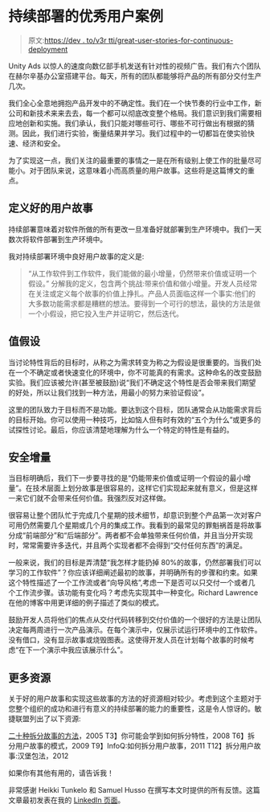 # 持续部署的优秀用户案例

> 原文:[https://dev . to/v3r tti/great-user-stories-for-continuous-deployment](https://dev.to/v3rtti/great-user-stories-for-continuous-deployment)

Unity Ads 以惊人的速度向数亿部手机发送有针对性的视频广告。我们有六个团队在赫尔辛基办公室搭建平台。每天，所有的团队都能够将产品的所有部分交付生产几次。

我们全心全意地拥抱产品开发中的不确定性。我们在一个快节奏的行业中工作，新公司和新技术来来去去，每一个都可以彻底改变整个格局。我们意识到我们需要相应地创新和实施。我们承认，我们只能对哪些可行、哪些不可行做出有根据的猜测。因此，我们进行实验，衡量结果并学习。我们过程中的一切都旨在使实验快速、经济和安全。

为了实现这一点，我们关注的最重要的事情之一是在所有级别上使工作的批量尽可能小。对于团队来说，这意味着小而高质量的用户故事。这些将是这篇博文的重点。

## 定义好的用户故事

持续部署意味着对软件所做的所有更改一旦准备好就部署到生产环境中。我们一天数次将软件部署到生产环境中。

我对持续部署环境中良好用户故事的定义是:

> “从工作软件到工作软件，我们能做的最小增量，仍然带来价值或证明一个假设。”
> 分解我的定义，包含两个挑战:带来价值和做小增量。开发人员经常在关注或定义每个故事的价值上挣扎。产品人员面临这样一个事实:他们的大多数功能需求都是糟糕的想法。要得到一个可行的想法，最快的方法是做一个小假设，把它投入生产并证明它，然后迭代。

## 值假设

当讨论特性背后的目标时，从称之为需求转变为称之为假设是很重要的。当我们处在一个不确定或者快速变化的环境中，你不可能真的有需求。这种命名的改变鼓励实验。我们应该被允许(甚至被鼓励)说“我们不确定这个特性是否会带来我们期望的好处，所以让我们找到一种方法，用最小的努力来验证假设”。

这里的团队致力于目标而不是功能。要达到这个目标，团队通常会从功能需求背后的目标开始。你可以使用一种技巧，比如恼人但有时有效的“五个为什么”或更多的试探性讨论。最后，你应该清楚地理解为什么一个特定的特性是有益的。

## 安全增量

当目标明确后，我们下一步要寻找的是“仍能带来价值或证明一个假设的最小增量”。在技术层面上划分故事是很容易的，这样它们实现起来就有意义，但是这样一来它们就不会带来任何价值。我强烈反对这样做。

很容易让整个团队忙于完成几个星期的技术细节，却意识到整个产品第一次对客户可用仍然需要几个星期或几个月的集成工作。我看到的最常见的罪魁祸首是将故事分成“前端部分”和“后端部分”。两者都不会单独带来任何价值，并且当分开实现时，常常需要许多迭代，并且两个实现者都不会得到“交付任何东西”的满足。

一般来说，我们的目标是弄清楚“我怎样才能扔掉 80%的故事，仍然部署我们可以学习的工作软件”？你应该详细阐述最初的故事，并明确所有的步骤和约束。如果这个特性描述了一个工作流或者“向导风格”,考虑一下是否可以只交付一个或者几个工作流步骤。该功能有变化吗？考虑先实现其中一种变化。Richard Lawrence 在他的博客中用更详细的例子描述了类似的模式。

鼓励开发人员将他们的焦点从交付代码转移到交付价值的一个很好的方法是让团队决定每两周进行一次产品演示。在每个演示中，仅展示试运行环境中的工作软件。没有借口，没有显示故事或烧毁图表。这使得开发人员在计划每个故事的时候考虑“在下一个演示中我应该展示什么”。

## 更多资源

关于好的用户故事和实现这些故事的方法的好资源相对较少。考虑到这个主题对于您整个组织的成功和进行有意义的持续部署的能力的重要性，这是令人惊讶的。敏捷联盟列出了以下资源:

[二十种拆分故事的方法](http://xp123.com/articles/twenty-ways-to-split-stories/)，2005
T3】你可能会学到如何拆分特性，2008
T6】拆分用户故事的模式，2009
T9】InfoQ:如何拆分用户故事，2011
T12】拆分用户故事:汉堡包法，2012

如果你有其他有用的，请告诉我！

非常感谢 Heikki Tunkelo 和 Samuel Husso 在撰写本文时提供的所有反馈。这篇文章最初发表在我的 [LinkedIn 页面](https://www.linkedin.com/pulse/great-user-stories-continuous-deployment-janne-sinivirta)。